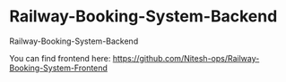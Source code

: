 # Railway-Booking-System-Backend
Railway-Booking-System-Backend

You can find frontend here: https://github.com/Nitesh-ops/Railway-Booking-System-Frontend
